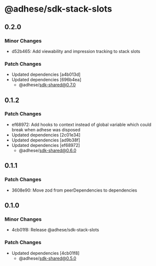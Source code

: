 # @adhese/sdk-stack-slots

## 0.2.0

### Minor Changes

- d52b465: Add viewability and impression tracking to stack slots

### Patch Changes

- Updated dependencies [a4b013d]
- Updated dependencies [696b4ea]
  - @adhese/sdk-shared@0.7.0

## 0.1.2

### Patch Changes

- ef68972: Add hooks to context instead of global variable which could break when adhese was disposed
- Updated dependencies [2c01e34]
- Updated dependencies [ad9b38f]
- Updated dependencies [ef68972]
  - @adhese/sdk-shared@0.6.0

## 0.1.1

### Patch Changes

- 3608e90: Move zod from peerDependencies to dependencies

## 0.1.0

### Minor Changes

- 4cb01f8: Release @adhese/sdk-stack-slots

### Patch Changes

- Updated dependencies [4cb01f8]
  - @adhese/sdk-shared@0.5.0
